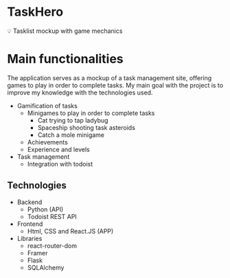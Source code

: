 # TaskHero

<aside>
💡 Tasklist mockup with game mechanics
</aside>

# Main functionalities

The application serves as a mockup of a task management site, offering games to play in order to complete tasks. My main goal with the project is to improve my knowledge with the technologies used.

- Gamification of tasks
    - Minigames to play in order to complete tasks
        - Cat trying to tap ladybug
        - Spaceship shooting task asteroids
        - Catch a mole minigame
    - Achievements
    - Experience and levels
- Task management
    - Integration with todoist

## Technologies

- Backend
    - Python (API)
    - Todoist REST API
- Frontend
    - Html, CSS and React.JS (APP)
- Libraries
    - react-router-dom
    - Framer
    - Flask
    - SQLAlchemy
